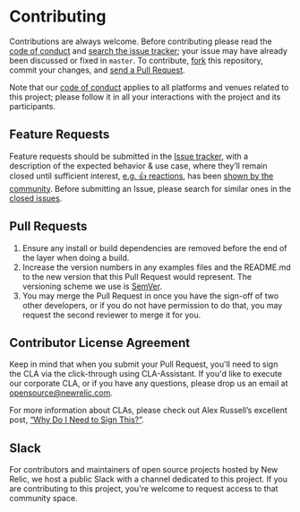 # Contributing

Contributions are always welcome. Before contributing please read the
[code of conduct](./CODE_OF_CONDUCT.md) and [search the issue tracker](issues); your issue may have already been discussed or fixed in `master`. To contribute,
[fork](https://help.github.com/articles/fork-a-repo/) this repository, commit your changes, and [send a Pull Request](https://help.github.com/articles/using-pull-requests/).

Note that our [code of conduct](./CODE_OF_CONDUCT.md) applies to all platforms and venues related to this project; please follow it in all your interactions with the project and its participants.

## Feature Requests

Feature requests should be submitted in the [Issue tracker](../../issues), with a description of the expected behavior & use case, where they’ll remain closed until sufficient interest, [e.g. :+1: reactions](https://help.github.com/articles/about-discussions-in-issues-and-pull-requests/), has been [shown by the community](../../issues?q=label%3A%22votes+needed%22+sort%3Areactions-%2B1-desc).
Before submitting an Issue, please search for similar ones in the
[closed issues](../../issues?q=is%3Aissue+is%3Aclosed+label%3Aenhancement).

## Pull Requests

1. Ensure any install or build dependencies are removed before the end of the layer when doing a build.
2. Increase the version numbers in any examples files and the README.md to the new version that this Pull Request would represent. The versioning scheme we use is [SemVer](http://semver.org/).
3. You may merge the Pull Request in once you have the sign-off of two other developers, or if you do not have permission to do that, you may request the second reviewer to merge it for you.

## Contributor License Agreement

Keep in mind that when you submit your Pull Request, you'll need to sign the CLA via the click-through using CLA-Assistant. If you'd like to execute our corporate CLA, or if you have any questions, please drop us an email at opensource@newrelic.com.

For more information about CLAs, please check out Alex Russell’s excellent post,
[“Why Do I Need to Sign This?”](https://infrequently.org/2008/06/why-do-i-need-to-sign-this/).

## Slack

For contributors and maintainers of open source projects hosted by New Relic, we host a public Slack with a channel dedicated to this project. If you are contributing to this project, you're welcome to request access to that community space.
